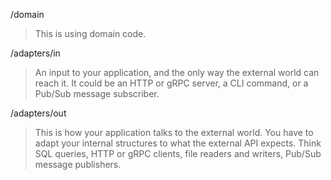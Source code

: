 /domain
> This is using domain code.

/adapters/in
> An input to your application, and the only way the external world can reach it. 
>It could be an HTTP or gRPC server, a CLI command, or a Pub/Sub message subscriber.

/adapters/out
> This is how your application talks to the external world.
> You have to adapt your internal structures to what the external API expects.
> Think SQL queries, HTTP or gRPC clients, file readers and writers, Pub/Sub message publishers.